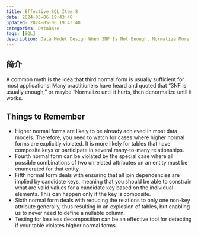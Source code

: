 ```yaml
---
title: Effective SQL Item 8
date: 2024-05-06 19:43:48
updated: 2024-05-06 19:43:48
categories: DataBase
tags: [SQL]
description: Data Model Design When 3NF Is Not Enough, Normalize More
---
```


## 简介
A common myth is the idea that third normal form is usually sufficient for most applications. Many practitioners have heard and quoted that “3NF is usually enough,” or maybe “Normalize until it hurts, then denormalize until it works.

## Things to Remember
- Higher normal forms are likely to be already achieved in most data models. Therefore, you need to watch for cases where higher normal forms are explicitly violated. It is more likely for tables that have composite keys or participate in several many-to-many relationships.
- Fourth normal form can be violated by the special case where all possible combinations of two unrelated attributes on an entity must be enumerated for that entity.
- Fifth normal form deals with ensuring that all join dependencies are implied by candidate keys, meaning that you should be able to constrain what are valid values for a candidate key based on the individual elements. This can happen only if the key is composite.
- Sixth normal form deals with reducing the relations to only one non-key attribute generally, thus resulting in an explosion of tables, but enabling us to never need to define a nullable column.
- Testing for lossless decomposition can be an effective tool for detecting if your table violates higher normal forms.
